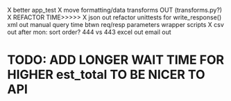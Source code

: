 X better app_test
X move formatting/data transforms OUT (transforms.py?)
X REFACTOR TIME>>>>>
X json out
refactor unittests for write_response()
xml out
manual query
time btwn req/resp
parameters
wrapper scripts
X csv out
after mon:
sort order?
444 vs 443
excel out
email out
# TODO: ADD LONGER WAIT TIME FOR HIGHER est_total TO BE NICER TO API
